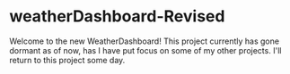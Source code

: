 # weatherDashboard-Revised
Welcome to the new WeatherDashboard! 
This project currently has gone dormant as of now, has I have put focus on some of my other projects.
I'll return to this project some day.
